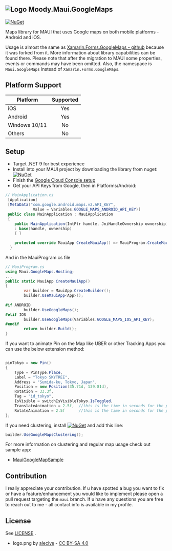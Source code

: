 ## ![Logo](https://raw.githubusercontent.com/themronion/Maui.GoogleMaps/maui/lib/Maui.GoogleMaps/logo.png) Moody.Maui.GoogleMaps 

[![NuGet](https://img.shields.io/nuget/v/Moody.Maui.GoogleMaps.svg?label=NuGet)](https://www.nuget.org/packages/Moody.Maui.GoogleMaps/) 

Maps library for MAUI that uses Google maps on both mobile platforms - Android and iOS.

Usage is almost the same as [Xamarin.Forms.GoogleMaps - github](https://github.com/amay077/Xamarin.Forms.GoogleMaps) because it was forked from it. More information about library capabilities can be found there. Please note that after the migration to MAUI some properties, events or commands may have been omitted. Also, the namespace is ``Maui.GoogleMaps`` instead of ``Xamarin.Forms.GoogleMaps``. 

## Platform Support

|Platform|Supported|
| ------------------- | :-----------: |
|iOS|Yes|
|Android|Yes|
|Windows 10/11|No|
|Others|No|

## Setup
* Target .NET 9 for best experience
* Install into your MAUI project by downloading the library from nuget: [![NuGet](https://img.shields.io/nuget/v/Moody.Maui.GoogleMaps.svg?label=NuGet)](https://www.nuget.org/packages/Moody.Maui.GoogleMaps/)
* Finish the [Google Cloud Console setup](https://developers.google.com/maps/get-started#create-project)
* Get your API Keys from Google, then in Platforms/Android: 

```csharp
// MainApplication.cs
 [Application]
 [MetaData("com.google.android.maps.v2.API_KEY",
            Value = Variables.GOOGLE_MAPS_ANDROID_API_KEY)]
 public class MainApplication : MauiApplication
 {
    public MainApplication(IntPtr handle, JniHandleOwnership ownership) 
    : base(handle, ownership)
    { }
    
    protected override MauiApp CreateMauiApp() => MauiProgram.CreateMauiApp();
  }
```

And in the MauiProgram.cs file

```csharp
// MauiProgram.cs
using Maui.GoogleMaps.Hosting;
...
public static MauiApp CreateMauiApp()
{
        var builder = MauiApp.CreateBuilder();
        builder.UseMauiApp<App>();
            
#if ANDROID
        builder.UseGoogleMaps();
#elif IOS
        builder.UseGoogleMaps(Variables.GOOGLE_MAPS_IOS_API_KEY);
#endif
        return builder.Build();	
}
```

If you want to animate Pin on the Map like UBER or other Tracking Apps you can use the below extension method:
```csharp

pinTokyo = new Pin()
{
    Type = PinType.Place,
    Label = "Tokyo SKYTREE",
    Address = "Sumida-ku, Tokyo, Japan",
    Position = new Position(35.71d, 139.81d),
    Rotation = 33.3f,
    Tag = "id_tokyo",
    IsVisible = switchIsVisibleTokyo.IsToggled,
    TranslateAnimation = 2.5f,  //this is the time in seconds for the pin to translate to new position
    RotateAnimation = 2.5f      //this is the time in seconds for the pin to rotate to new angle
};
```
If you need clustering, install [![NuGet](https://img.shields.io/nuget/v/Onion.Maui.GoogleMaps.svg?label=Onion.Maui.GoogleMaps.Clustering)](https://www.nuget.org/packages/Onion.Maui.GoogleMaps.Clustering/) and add this line:
```csharp
builder.UseGoogleMapsClustering();
```
For more information on clustering and regular map usage check out sample app:

* [MauiGoogleMapSample](https://github.com/themronion/Maui.GoogleMaps/tree/maui/sample/MauiGoogleMapSample)

## Contribution

I really appreciate your contribution. If u have spotted a bug you want to fix or have a feature/enhancement you would like to implement please open a pull request targeting the  ``maui`` branch. If u have any questions you are free to reach out to me - all contact info is available in my profile.

## License

See [LICENSE](LICENSE.txt) .

* logo.png by [alecive](http://www.iconarchive.com/show/flatwoken-icons-by-alecive.html) - [CC BY-SA 4.0](https://creativecommons.org/licenses/by-sa/4.0/deed)

